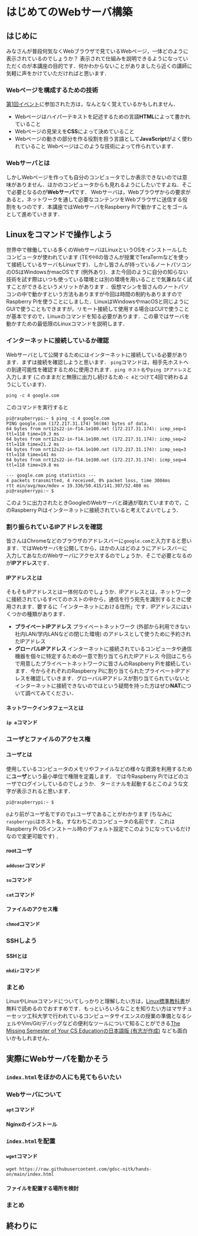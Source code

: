 # はじめてのWebサーバ構築

## はじめに
みなさんが普段何気なくWebブラウザで見ているWebページ，一体どのように表示されているのでしょうか？
表示されて仕組みを説明できるようになっていただくのが本講座の目的です．何かわからないことがありましたら近くの講師に気軽に声をかけていただければと思います．

### Webページを構成するための技術
[第1回イベント](https://gdsc.community.dev/events/details/developer-student-clubs-national-institute-of-technology-kosen-kumamoto-college-presents-di-1hui-hazimetenowebtogit/)に参加された方は，なんとなく覚えているかもしれません．
- Webページはハイパーテキストを記述するための言語**HTML**によって書かれていること
- Webページの見栄えを**CSS**によって決めていること
- Webページの動きの部分を作る役割を担う言語として**JavaScript**がよく使われていること
Webページはこのような技術によって作られています．
### Webサーバとは
しかしWebページを作っても自分のコンピュータでしか表示できないのでは意味がありません．ほかのコンピュータからも見れるようにしたいですよね．そこで必要となるのが**Webサーバ**です．
Webサーバは，Webブラウザからの要求があると，ネットワークを通して必要なコンテンツをWebブラウザに送信する役割をもつのです．本講座ではWebサーバをRaspberry Piで動かすことをゴールとして進めていきます．

## Linuxをコマンドで操作しよう
世界中で稼働している多くのWebサーバはLinuxというOSをインストールしたコンピュータが使われています (TEやHIの皆さんが授業でTeraTermなどを使って接続しているサーバもLinuxです)．しかし皆さんが持っているノートパソコンのOSはWindowsかmacOSです (例外あり)．また今回のように自分の知らない技術を試す際はいつも使っている環境とは別の環境を用いることで気兼ねなく試すことができるというメリットがあります ．仮想マシンを皆さんのノートパソコンの中で動かすという方法もありますが今回は時間の制約もありますのでRaspberry Piを使うことにしました．LinuxはWindowsやmacOSと同じようにGUIで使うこともできますが，リモート接続して使用する場合はCUIで使うことが基本ですので，Linuxのコマンドを知る必要があります．この章ではサーバを動かすための最低限のLinuxコマンドを説明します．

### インターネットに接続しているか確認
Webサーバとして公開するためにはインターネットに接続している必要があります．まずは接続を確認しようと思います．
`ping`コマンドは，相手先ホストへの到達可能性を確認するために使用されます．`ping ホスト名`や`ping IPアドレス`と入力します (このままだと無限に出力し続けるため`-c 4`とつけて4回で終わるようにしています)．
```
ping -c 4 google.com
```
このコマンドを実行すると
```
pi@raspberrypi:~ $ ping -c 4 google.com
PING google.com (172.217.31.174) 56(84) bytes of data.
64 bytes from nrt12s22-in-f14.1e100.net (172.217.31.174): icmp_seq=1 ttl=118 time=19.3 ms
64 bytes from nrt12s22-in-f14.1e100.net (172.217.31.174): icmp_seq=2 ttl=118 time=21.2 ms
64 bytes from nrt12s22-in-f14.1e100.net (172.217.31.174): icmp_seq=3 ttl=118 time=141 ms
64 bytes from nrt12s22-in-f14.1e100.net (172.217.31.174): icmp_seq=4 ttl=118 time=19.8 ms

--- google.com ping statistics ---
4 packets transmitted, 4 received, 0% packet loss, time 3004ms
rtt min/avg/max/mdev = 19.336/50.415/141.307/52.480 ms
pi@raspberrypi:~ $
```
このように出力されたときGoogleのWebサーバと疎通が取れていますので，このRaspberry Piはインターネットに接続されていると考えてよいでしょう．

### 割り振られているIPアドレスを確認
皆さんはChromeなどのブラウザのアドレスバーに`google.com`と入力すると思います．ではWebサーバを公開してから，ほかの人はどのようにアドレスバーに入力してあなたのWebサーバにアクセスするのでしょうか．そこで必要となるのが**IPアドレス**です．

#### IPアドレスとは
そもそもIPアドレスとは一体何なのでしょうか．IPアドレスとは，ネットワークに接続されているすべてのホストの中から，通信を行う宛先を識別するときに使用されます．要するに「インターネットにおける住所」です．IPアドレスにはいくつかの種類があります．
- **プライベートIPアドレス**
プライベートネットワーク (外部から利用できない社内LAN/学内LANなどの閉じた環境) のアドレスとして使うために予約されたIPアドレス
- **グローバルIPアドレス**
インターネットに接続されているコンピュータや通信機器を個々に特定するための一意で割り当てられたIPアドレス
今回はこちらで用意したプライベートネットワークに皆さんのRaspberry Piを接続しています．今からそれぞれのRaspberry Piに割り当てられたプライベートIPアドレスを確認していきます．グローバルIPアドレスが割り当てられていないとインターネットに接続できないのではという疑問を持った方はぜひ**NAT**について調べてみてください．

####  ネットワークインタフェースとは

#### `ip a`コマンド

### ユーザとファイルのアクセス権

#### ユーザとは
使用しているコンピュータのメモリやファイルなどの様々な資源を利用するために**ユーザ**という最小単位で権限を定義します．
では今Raspberry Piではどのユーザでログインしているのでしょうか．
ターミナルを起動するとこのような文字が表示されると思います．
```
pi@raspberrypi:~ $
```
`@`より前がユーザ名ですので`pi`ユーザであることがわかります (ちなみに`raspberrypi`はホスト名，すなわちこのコンピュータの名前です．これはRaspberry Pi OSインストール時のデフォルト設定でこのようになっているだけなので変更可能です) ．

#### rootユーザ

#### `adduser`コマンド

#### `su`コマンド

#### `cat`コマンド

#### ファイルのアクセス権

#### `chmod`コマンド

### SSHしよう

#### SSHとは

#### `mkdir`コマンド

### まとめ
LinuxやLinuxコマンドについてしっかりと理解したい方は，[Linux標準教科書](https://linuc.org/textbooks/linux/)が無料で読めるのでおすすめです．もっといろいろなことを知りたい方はマサチューセッツ工科大学で行われているコンピュータサイエンスの授業の準備となるシェルやVim/Git/デバッグなどの便利なツールについて知ることができる[The Missing Semester of Your CS Educationの日本語版 (有志が作成)](https://missing-semester-jp.github.io/) なども面白いかもしれません．

## 実際にWebサーバを動かそう

### `index.html`をほかの人にも見てもらいたい

### Webサーバについて

#### `apt`コマンド

#### Nginxのインストール

### `index.html`を配置

#### `wget`コマンド
```
wget https://raw.githubusercontent.com/gdsc-nitk/hands-on/main/index.html
```

#### ファイルを配置する場所を検討

### まとめ

## 終わりに